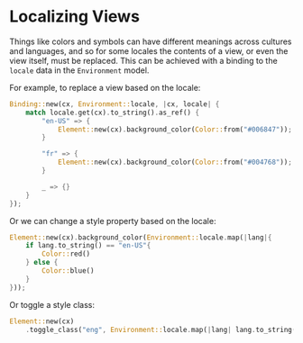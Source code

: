 # Localizing Views

Things like colors and symbols can have different meanings across cultures and languages, and so for some locales the contents of a view, or even the view itself, must be replaced. This can be achieved with a binding to the `locale` data in the `Environment` model.

For example, to replace a view based on the locale:

```rust
Binding::new(cx, Environment::locale, |cx, locale| {
    match locale.get(cx).to_string().as_ref() {
        "en-US" => {
            Element::new(cx).background_color(Color::from("#006847"));
        }

        "fr" => {
            Element::new(cx).background_color(Color::from("#004768"));
        }

        _ => {}
    }
});
```

Or we can change a style property based on the locale:

```rust
Element::new(cx).background_color(Environment::locale.map(|lang|{
    if lang.to_string() == "en-US"{
        Color::red()
    } else {
        Color::blue()
    }
}));
```

Or toggle a style class:

```rust
Element::new(cx)
    .toggle_class("eng", Environment::locale.map(|lang| lang.to_string() == "en-US"));
```